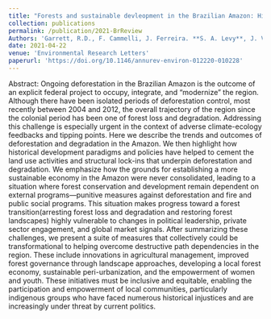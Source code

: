 ```yaml
---
title: "Forests and sustainable devleopment in the Brazilian Amazon: History, trends and future prospects"
collection: publications
permalink: /publication/2021-BrReview
Authors: 'Garrett, R.D., F. Cammelli, J. Ferreira. **S. A. Levy**, J. Valentim & I. Viera'
date: 2021-04-22
venue: 'Environmental Research Letters'
paperurl: 'https://doi.org/10.1146/annurev-environ-012220-010228'
---
```

Abstract: Ongoing deforestation in the Brazilian Amazon is the outcome of an explicit federal project to occupy, integrate, and “modernize” the region. Although there have been isolated periods of deforestation control, most recently between 2004 and 2012, the overall trajectory of the region since the colonial period has been one of forest loss and degradation. Addressing this challenge is especially urgent in the context of adverse climate-ecology feedbacks and tipping points. Here we describe the trends and outcomes of deforestation and degradation in the Amazon. We then highlight how historical development paradigms and policies have helped to cement the land use activities and structural lock-ins that underpin deforestation and degradation. We emphasize how the grounds for establishing a more sustainable economy in the Amazon were never consolidated, leading to a situation where forest conservation and development remain dependent on external programs—punitive measures against deforestation and fire and public social programs. This situation makes progress toward a forest transition(arresting forest loss and degradation and restoring forest landscapes) highly vulnerable to changes in political leadership, private sector engagement, and global market signals. After summarizing these challenges, we present a suite of measures that collectively could be transformational to helping overcome destructive path dependencies in the region. These include innovations in agricultural management, improved forest governance through landscape approaches, developing a local forest economy, sustainable peri-urbanization, and the empowerment of women and youth. These initiatives must be inclusive and equitable, enabling the participation and empowerment of local communities, particularly indigenous groups who have faced numerous historical injustices and are increasingly under threat by current politics.
